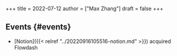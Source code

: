 +++
title = 2022-07-12
author = ["Max Zhang"]
draft = false
+++

## Events {#events}

-   [Notion]({{< relref "../20220916105516-notion.md" >}}) acquired Flowdash
